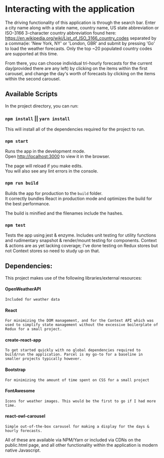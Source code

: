 # Interacting with the application

The driving functionality of this application is through the search bar. Enter a city name along with a state name, country name, US state abbreviation or ISO-3166 3-character country abbreviation found here: https://en.wikipedia.org/wiki/List_of_ISO_3166_country_codes separated by a comma(ie: 'New York, NY' or 'London, GBR' and submit by pressing 'Go' to load the weather forecasts. Only the top ~20 populated country codes are supported at this time.<br>

From there, you can choose individual tri-hourly forecasts for the current day(provided there are any left) by clicking on the items within the first carousel, and change the day's worth of forecasts by clicking on the items within the second carousel.


## Available Scripts

In the project directory, you can run:

### `npm install` || `yarn install`

This will install all of the dependencies required for the project to run.

### `npm start`

Runs the app in the development mode.<br>
Open [http://localhost:3000](http://localhost:3000) to view it in the browser.

The page will reload if you make edits.<br>
You will also see any lint errors in the console.

### `npm run build`

Builds the app for production to the `build` folder.<br>
It correctly bundles React in production mode and optimizes the build for the best performance.

The build is minified and the filenames include the hashes.<br>

### `npm test`

Tests the app using jest & enzyme. Includes unit testing for utility functions and rudimentary snapshot & render/mount testing for components. Context & actions are as yet lacking coverage; I've done testing on Redux stores but not Context stores so need to study up on that.


## Dependencies:

This project makes use of the following libraries/external resources:

#### OpenWeatherAPI

    Included for weather data

#### React

    For minimizing the DOM management, and for the Context API which was used to simplify state management without the excessive boilerplate of Redux for a small project.

#### create-react-app

    To get started quickly with no global dependencies required to build/run the application. Parcel is my go-to for a baseline in smaller projects typically however.

#### Bootstrap

    For minimizing the amount of time spent on CSS for a small project

#### FontAwesome

    Icons for weather images. This would be the first to go if I had more time.

#### react-owl-carousel

    Simple out-of-the-box carousel for making a display for the days & hourly forecasts.

All of these are available via NPM/Yarn or included via CDNs on the public.html page, and all other functionality within the application is modern native Javascript.


 

